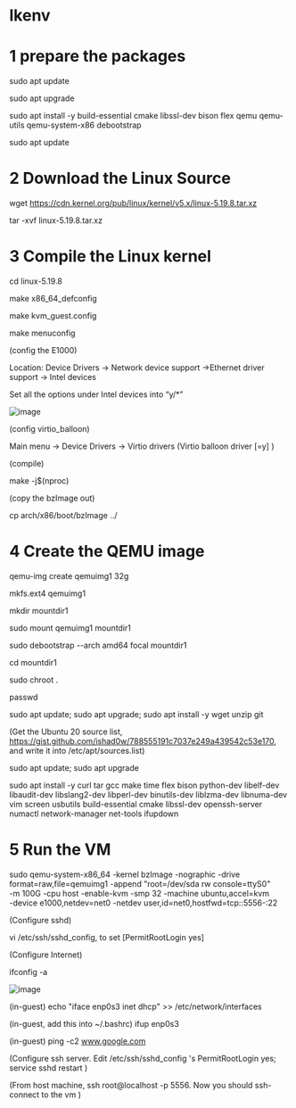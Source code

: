 # lkenv

# 1 prepare the packages

sudo apt update

sudo apt upgrade

sudo apt install -y build-essential cmake libssl-dev bison flex qemu qemu-utils qemu-system-x86 debootstrap

sudo apt update

# 2 Download the Linux Source

wget https://cdn.kernel.org/pub/linux/kernel/v5.x/linux-5.19.8.tar.xz

tar -xvf linux-5.19.8.tar.xz

# 3 Compile the Linux kernel

cd linux-5.19.8

make x86_64_defconfig

make kvm_guest.config

make menuconfig 

  (config the E1000)

  Location: Device Drivers -> Network device support ->Ethernet driver support -> Intel devices

  Set all the options under Intel devices into “y/*”

![image](https://user-images.githubusercontent.com/55301130/189800700-656a4597-18ad-4384-8009-d10010caaf8f.png)

  (config virtio_balloon)
  
  Main menu -> Device Drivers -> Virtio drivers (Virtio balloon driver [=y] )
  
 (compile)
 
 make -j$(nproc)

(copy the bzImage out)

cp arch/x86/boot/bzImage ../

# 4 Create the QEMU image

qemu-img create qemuimg1 32g

mkfs.ext4 qemuimg1 

mkdir mountdir1

sudo mount qemuimg1 mountdir1

sudo debootstrap --arch amd64 focal mountdir1

cd mountdir1

sudo chroot .

passwd

sudo apt update; sudo apt upgrade; sudo apt install -y wget unzip git

(Get the Ubuntu 20 source list, https://gist.github.com/ishad0w/788555191c7037e249a439542c53e170, and write it into /etc/apt/sources.list)

sudo apt update; sudo apt upgrade

sudo apt install -y curl tar gcc make time flex bison python-dev libelf-dev libaudit-dev libslang2-dev libperl-dev binutils-dev liblzma-dev libnuma-dev vim screen usbutils build-essential cmake libssl-dev openssh-server numactl network-manager net-tools ifupdown


# 5 Run the VM

sudo qemu-system-x86_64 -kernel bzImage -nographic -drive format=raw,file=qemuimg1 -append "root=/dev/sda rw console=ttyS0" \
-m 100G -cpu host -enable-kvm -smp 32 -machine ubuntu,accel=kvm \
-device e1000,netdev=net0 -netdev user,id=net0,hostfwd=tcp::5556-:22

(Configure sshd)

vi /etc/ssh/sshd_config, to set [PermitRootLogin yes]

(Configure Internet)

ifconfig -a

![image](https://user-images.githubusercontent.com/55301130/189829330-cd290a07-aee2-46aa-bff0-ebca699e5f02.png)

(in-guest) echo "iface enp0s3 inet dhcp" >> /etc/network/interfaces

(in-guest, add this into ~/.bashrc) ifup enp0s3     

(in-guest) ping -c2 www.google.com

(Configure ssh server. Edit /etc/ssh/sshd_config 's PermitRootLogin yes; service sshd restart )

(From host machine, ssh root@localhost -p 5556. Now you should ssh-connect to the vm )





  


